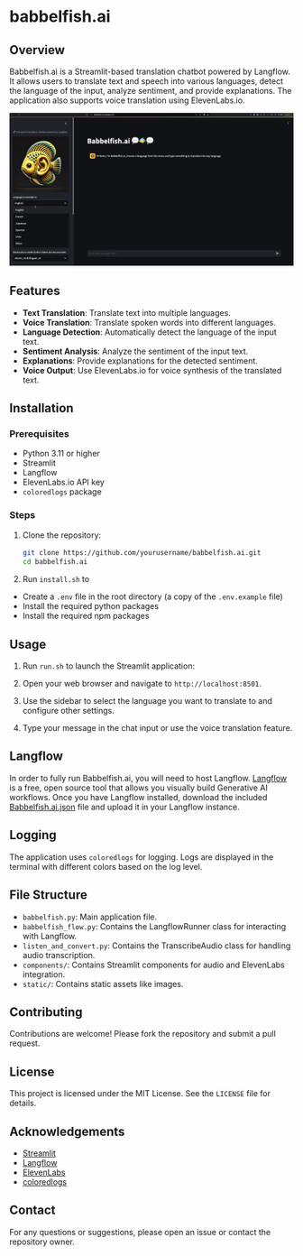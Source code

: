 # babbelfish.ai

## Overview
Babbelfish.ai is a Streamlit-based translation chatbot powered by Langflow. It allows users to translate text and speech into various languages, detect the language of the input, analyze sentiment, and provide explanations. The application also supports voice translation using ElevenLabs.io.

![Babbelfish demo gif](https://raw.githubusercontent.com/SonicDMG/babbelfish.ai/main/static/babbelfish.gif)

## Features
- **Text Translation**: Translate text into multiple languages.
- **Voice Translation**: Translate spoken words into different languages.
- **Language Detection**: Automatically detect the language of the input text.
- **Sentiment Analysis**: Analyze the sentiment of the input text.
- **Explanations**: Provide explanations for the detected sentiment.
- **Voice Output**: Use ElevenLabs.io for voice synthesis of the translated text.

## Installation

### Prerequisites
- Python 3.11 or higher
- Streamlit
- Langflow
- ElevenLabs.io API key
- `coloredlogs` package

### Steps
1. Clone the repository:
	```sh
	git clone https://github.com/yourusername/babbelfish.ai.git
	cd babbelfish.ai
	```

2. Run `install.sh` to
- Create a `.env` file in the root directory (a copy of the `.env.example` file)
- Install the required python packages
- Install the required npm packages

## Usage
1. Run `run.sh` to launch the Streamlit application:

2. Open your web browser and navigate to `http://localhost:8501`.

3. Use the sidebar to select the language you want to translate to and configure other settings.

4. Type your message in the chat input or use the voice translation feature.

## Langflow
In order to fully run Babbelfish.ai, you will need to host Langflow. [Langflow](https://langflow.org) is a free, open source tool that allows you visually build Generative AI workflows. Once you have Langflow installed, download the included [Babbelfish.ai.json](https://github.com/SonicDMG/babbelfish.ai/blob/main/Babbelfish.ai.json) file and upload it in your Langflow instance.


## Logging
The application uses `coloredlogs` for logging. Logs are displayed in the terminal with different colors based on the log level.

## File Structure
- `babbelfish.py`: Main application file.
- `babbelfish_flow.py`: Contains the LangflowRunner class for interacting with Langflow.
- `listen_and_convert.py`: Contains the TranscribeAudio class for handling audio transcription.
- `components/`: Contains Streamlit components for audio and ElevenLabs integration.
- `static/`: Contains static assets like images.

## Contributing
Contributions are welcome! Please fork the repository and submit a pull request.

## License
This project is licensed under the MIT License. See the `LICENSE` file for details.

## Acknowledgements
- [Streamlit](https://streamlit.io/)
- [Langflow](https://langflow.io/)
- [ElevenLabs](https://elevenlabs.io/)
- [coloredlogs](https://coloredlogs.readthedocs.io/)

## Contact
For any questions or suggestions, please open an issue or contact the repository owner.
